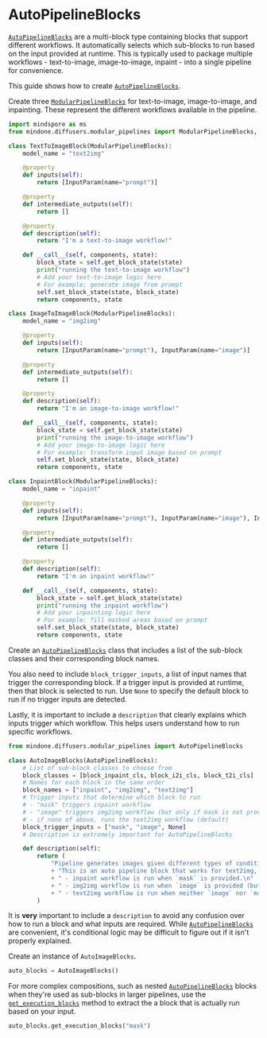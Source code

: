 <!--Copyright 2025 The HuggingFace Team. All rights reserved.

Licensed under the Apache License, Version 2.0 (the "License"); you may not use this file except in compliance with
the License. You may obtain a copy of the License at

http://www.apache.org/licenses/LICENSE-2.0

Unless required by applicable law or agreed to in writing, software distributed under the License is distributed on
an "AS IS" BASIS, WITHOUT WARRANTIES OR CONDITIONS OF ANY KIND, either express or implied. See the License for the
specific language governing permissions and limitations under the License.
-->

# AutoPipelineBlocks

[`AutoPipelineBlocks`](https://mindspore-lab.github.io/mindone/latest/diffusers/api/modular_diffusers/pipeline_blocks#mindone.diffusers.modular_pipelines.AutoPipelineBlocks) are a multi-block type containing blocks that support different workflows. It automatically selects which sub-blocks to run based on the input provided at runtime. This is typically used to package multiple workflows - text-to-image, image-to-image, inpaint - into a single pipeline for convenience.

This guide shows how to create [`AutoPipelineBlocks`](https://mindspore-lab.github.io/mindone/latest/diffusers/api/modular_diffusers/pipeline_blocks#mindone.diffusers.modular_pipelines.AutoPipelineBlocks).

Create three [`ModularPipelineBlocks`](https://mindspore-lab.github.io/mindone/latest/diffusers/api/modular_diffusers/pipeline_blocks#mindone.diffusers.modular_pipelines.ModularPipelineBlocks) for text-to-image, image-to-image, and inpainting. These represent the different workflows available in the pipeline.

<hfoptions id="auto">
<hfoption id="text-to-image">

```py
import mindspore as ms
from mindone.diffusers.modular_pipelines import ModularPipelineBlocks, InputParam, OutputParam

class TextToImageBlock(ModularPipelineBlocks):
    model_name = "text2img"

    @property
    def inputs(self):
        return [InputParam(name="prompt")]

    @property
    def intermediate_outputs(self):
        return []

    @property
    def description(self):
        return "I'm a text-to-image workflow!"

    def __call__(self, components, state):
        block_state = self.get_block_state(state)
        print("running the text-to-image workflow")
        # Add your text-to-image logic here
        # For example: generate image from prompt
        self.set_block_state(state, block_state)
        return components, state
```


</hfoption>
<hfoption id="image-to-image">

```py
class ImageToImageBlock(ModularPipelineBlocks):
    model_name = "img2img"

    @property
    def inputs(self):
        return [InputParam(name="prompt"), InputParam(name="image")]

    @property
    def intermediate_outputs(self):
        return []

    @property
    def description(self):
        return "I'm an image-to-image workflow!"

    def __call__(self, components, state):
        block_state = self.get_block_state(state)
        print("running the image-to-image workflow")
        # Add your image-to-image logic here
        # For example: transform input image based on prompt
        self.set_block_state(state, block_state)
        return components, state
```


</hfoption>
<hfoption id="inpaint">

```py
class InpaintBlock(ModularPipelineBlocks):
    model_name = "inpaint"

    @property
    def inputs(self):
        return [InputParam(name="prompt"), InputParam(name="image"), InputParam(name="mask")]

    @property
    def intermediate_outputs(self):
        return []

    @property
    def description(self):
        return "I'm an inpaint workflow!"

    def __call__(self, components, state):
        block_state = self.get_block_state(state)
        print("running the inpaint workflow")
        # Add your inpainting logic here
        # For example: fill masked areas based on prompt
        self.set_block_state(state, block_state)
        return components, state
```

</hfoption>
</hfoptions>

Create an [`AutoPipelineBlocks`](https://mindspore-lab.github.io/mindone/latest/diffusers/api/modular_diffusers/pipeline_blocks#mindone.diffusers.modular_pipelines.AutoPipelineBlocks) class that includes a list of the sub-block classes and their corresponding block names.

You also need to include `block_trigger_inputs`, a list of input names that trigger the corresponding block. If a trigger input is provided at runtime, then that block is selected to run. Use `None` to specify the default block to run if no trigger inputs are detected.

Lastly, it is important to include a `description` that clearly explains which inputs trigger which workflow. This helps users understand how to run specific workflows.

```py
from mindone.diffusers.modular_pipelines import AutoPipelineBlocks

class AutoImageBlocks(AutoPipelineBlocks):
    # List of sub-block classes to choose from
    block_classes = [block_inpaint_cls, block_i2i_cls, block_t2i_cls]
    # Names for each block in the same order
    block_names = ["inpaint", "img2img", "text2img"]
    # Trigger inputs that determine which block to run
    # - "mask" triggers inpaint workflow
    # - "image" triggers img2img workflow (but only if mask is not provided)
    # - if none of above, runs the text2img workflow (default)
    block_trigger_inputs = ["mask", "image", None]
    # Description is extremely important for AutoPipelineBlocks

    def description(self):
        return (
            "Pipeline generates images given different types of conditions!\n"
            + "This is an auto pipeline block that works for text2img, img2img and inpainting tasks.\n"
            + " - inpaint workflow is run when `mask` is provided.\n"
            + " - img2img workflow is run when `image` is provided (but only when `mask` is not provided).\n"
            + " - text2img workflow is run when neither `image` nor `mask` is provided.\n"
        )
```

It is **very** important to include a `description` to avoid any confusion over how to run a block and what inputs are required. While [`AutoPipelineBlocks`](https://mindspore-lab.github.io/mindone/latest/diffusers/api/modular_diffusers/pipeline_blocks#mindone.diffusers.modular_pipelines.AutoPipelineBlocks) are convenient, it's conditional logic may be difficult to figure out if it isn't properly explained.

Create an instance of `AutoImageBlocks`.

```py
auto_blocks = AutoImageBlocks()
```

For more complex compositions, such as nested [`AutoPipelineBlocks`](https://mindspore-lab.github.io/mindone/latest/diffusers/api/modular_diffusers/pipeline_blocks#mindone.diffusers.modular_pipelines.AutoPipelineBlocks) blocks when they're used as sub-blocks in larger pipelines, use the [`get_execution_blocks`](https://mindspore-lab.github.io/mindone/latest/diffusers/api/modular_diffusers/pipeline_blocks#mindone.diffusers.modular_pipelines.SequentialPipelineBlocks) method to extract the a block that is actually run based on your input.

```py
auto_blocks.get_execution_blocks("mask")
```
